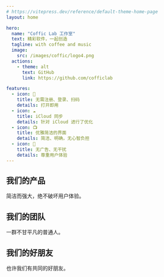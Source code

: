 ```yaml
---
# https://vitepress.dev/reference/default-theme-home-page
layout: home

hero:
  name: "Coffic Lab 工作室"
  text: 精彩软件，一起创造
  tagline: with coffee and music
  image: 
    src: /images/coffic/logo4.png
  actions:
    - theme: alt
      text: GitHub
      link: https://github.com/cofficlab

features:
  - icon: 🔕
    title: 无需注册、登录、扫码
    details: 打开即用
  - icon: ☁️
    title: iCloud 同步
    details: 针对 iCloud 进行了优化
  - icon: 📺
    title: 优雅简洁的界面
    details: 简洁、明确，无心智负担
  - icon: 🍵
    title: 无广告、无干扰
    details: 尊重用户体验
---
```


## 我们的产品

简洁而强大，绝不破坏用户体验。

<Products />

## 我们的团队

一群不甘平凡的普通人。

<VPTeamMembers size="small" :members="members" />

## 我们的好朋友

也许我们有共同的好朋友。

<VPTeamMembers size="small" :members="friends" />

<script setup>
import { VPTeamMembers } from 'vitepress/theme'
import Products from '../components/Products.vue'

const members = [
  {
    avatar: '/images/coffic/logo3.min.png',
    name: 'Coffic Lab',
    title: '我们的组织，名字来源于 Coffee and Music',
    links: [
      { icon: 'github', link: 'https://github.com/cofficlab' }
    ]
  },
  {
    avatar: '/images/team/nookery.png',
    name: 'Nookery',
    title: '我喜欢简洁，能自己写的软件我就自己写',
    links: [
      { icon: 'github', link: 'https://github.com/nookery' }
    ]
  },
  {
    avatar: '/images/team/sunrunning.png',
    name: 'Sunrunning',
    title: '有个人创造了熊猫烧香病毒，他和我一个名字',
    links: [
      { icon: 'github', link: 'https://github.com/sunrunning' }
    ]
  },
  {
    avatar: '/images/team/edith.min.png',
    name: 'Edith',
    title: "拥有什么样的内心，就能看到什么样的世界。悄悄告诉你，我可是天才们的邻居"
  },
]

const friends = [
  {
    avatar: '/images/friends/laravel.png',
    name: 'Laravel',
    title: '搭建充满创意的网站，快速又优雅',
    links: [
      { icon: 'github', link: 'https://github.com/laravel' }
    ]
  },
  {
    avatar: '/images/friends/flutter.png',
    name: 'Flutter',
    title: '全能型的 APP 开发选手，为所有屏幕创造精彩',
    links: [
      { icon: 'github', link: 'https://github.com/flutter' }
    ]
  },
  {
    avatar: '/images/friends/swift.svg',
    name: 'SwiftUI',
    title: 'Apple 平台的造梦师',
    links: [
      { icon: 'github', link: 'https://developer.apple.com/cn/xcode/swiftui/' }
    ]
  },
  {
    avatar: '/images/friends/vuejs.png',
    name: 'Vue.js',
    title: '易学易用，性能出色，适用场景丰富的 Web 前端框架',
    links: [
      { icon: 'github', link: 'https://github.com/vuejs/vue' }
    ]
  },
  {
    avatar: '/images/friends/go.png',
    name: 'Go',
    title: '新时代的编程语言',
    links: [
      { icon: 'github', link: 'https://github.com/golang/go' }
    ]
  },
  {
    avatar: '/images/friends/tailwindcss.png',
    name: 'Tailwind CSS',
    title: 'CSS 从未如此简单',
    links: [
      { icon: 'github', link: 'https://github.com/tailwindlabs/tailwindcss' }
    ]
  },
  {
    avatar: '/images/friends/github.png',
    name: 'GitHub',
    title: '每个人都喜欢我',
    links: [
      { icon: 'github', link: 'https://github.com/github' }
    ]
  },
  {
    avatar: '/images/friends/linux.min.png',
    name: 'Linux',
    title: '天才的作品',
    links: [
      { icon: 'github', link: 'https://github.com/torvalds/linux' }
    ]
  },
]
</script>

